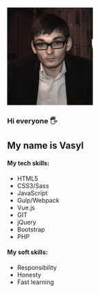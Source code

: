 ![My Photo](/images/image.png)

### Hi everyone :raised_hand_with_fingers_splayed:
## My name is Vasyl
#### My tech skills:
* HTML5
* CSS3/Sass
* JavaScript
* Gulp/Webpack
* Vue.js
* GIT
* jQuery
* Bootstrap
* PHP

#### My soft skills:
* Responsibility
* Honesty
* Fast learning







